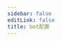 ```yaml
---
sidebar: false
editLink: false
title: bot配置
---
```

<template>
  <div id="setting">
    <h1>機器人設定</h1>
    <div class="custom-block alert warning" v-if="alert == 1">
      <p class="custom-block-title">未載入設定！</p>
      <p>建議透過 bot 的 <code>/s</code> 指令來開啟本頁面</p>
    </div>
    <div class="custom-block danger" v-else-if="alert == 2">
      <p class="custom-block-title">您的設定檔可能不是最新的（產生時間為 {{ new Date(bot_confiuration_time).toString().split(' (')[0] }})
      </p>
      <p>請傳送 <code>/s</code> 指令給 bot 以開啟本設定頁面。</p>
    </div>
    <blockquote>在進行設定之前，請先同意 bot 的隱私權政策。</blockquote>
    <div id="format">
      <h2>訊息格式設定</h2>
      <blockquote>
        在這裡可以自訂機器人回傳的訊息格式
        <br>
        請留意您自訂的文字格式字數，過長的訊息將無法傳送。
      </blockquote>
      <div id="template">
        <p style="text-align: center;">預設範本（點擊套用）</p>
        <div class="cards container">
          <div v-for="template in template_list" class="card container" @click="current_templates[mode]=template">
              <span v-html="format(template)"></span>
            </div>
        </div>
        <p style="text-align: center;">目前效果</p>
        <div id="customtemplate">
          <div class="card" style="margin: auto;">
            <div style="text-align: center;">
              <img src="../img/67953985_p0.jpg">
            </div>
            <span class="container" v-html="format(current_templates[mode])"></span>
          </div>
          <div style="text-align: center; margin-bottom: 10px;">
            <button @click="mode = 'message'">編輯一般範本</button>
            <button @click="mode = 'inline'">編輯 Inline 範本</button>
            <button @click="mode = 'mediagroup_message'">編輯媒體群組範本</button>
          </div>
          <div class="textareacard">
            <textarea v-model="current_templates[mode]"></textarea>
          </div>
          <div class="custom-block danger">
            <p>請注意 Telegram 的 MarkdownV2 範本引擎是<strong>嚴格驗證模式</strong>，您需要使用反斜線 <code>\</code> 對以下字元進行跳脫才能正常顯示：</p>
            <p>必須跳脫的字元有：<code>_ * [ ] ( ) ~ ` > # + - = | { } . !</code></p>
            <p>例如，以下文字：</p>
            <pre><code>_ * [ ] ( ) ~ ` > # + - = | { } . !</code></pre>
            <p>應跳脫為：</p>
            <pre><code>\_ \* \[ \] \( \) \~ \` \> \# \+ \- \= \| \{ \} \. \!</code></pre>
            <p>這樣，最終在 Telegram 中才能正常顯示。</p>
          </div>
          <details class="custom-block details">
            <summary>格式說明</summary>
            <p>
              Telegram 的 Markdown 僅支援以下這些：<br>
              ** __ []() ```<br>
              在自訂之前需要注意這些限制<br>
              需要顯示連結？<br>
              <code>[標題](連結)</code> 遵循 Markdown 格式即可。<br>
              其他的可以依照預設範本的範例進行修改即可<br><br>
              這裡均使用 %% 作為變數，其中變數前後都可以加入想要的文字，使用 | 即可加入。<br>
              範例: <code>%連結:|url|?233%</code> -> 連結: [https://www.pixiv.net/artworks/123?233](https://www.pixiv.net/artworks/123?233)<br>
              如果想顯示 | 符號，請在前面加上 \ 來跳脫即可<br>
              <code>%連結:\||url|\|?233%</code> -> 連結:\| [https://www.pixiv.net/artworks/123](https://www.pixiv.net/artworks/123)\|?233<br><br>
              <strong>目前已有的變數有：</strong>
            </p>
            <table>
              <thead>
                <tr>
                  <th>變數</th>
                  <th>說明</th>
                </tr>
              </thead>
              <tbody>
                <tr><td><code>%title%</code></td><td>作品標題</td></tr>
                <tr><td><code>%description%</code></td><td>作品描述</td></tr>
                <tr><td><code>%id%</code></td><td>作品 ID</td></tr>
                <tr><td><code>%url%</code></td><td>作品連結 [https://www.pixiv.net/artworks/:id](https://www.pixiv.net/artworks/:id)</td></tr>
                <tr><td><code>%tags%</code></td><td>作品標籤</td></tr>
                <tr><td><code>%AI%</code></td><td>是否為 AI 生成作品</td></tr>
                <tr><td><code>%NSFW%</code></td><td>是否為 NSFW 作品</td></tr>
                <tr><td><code>%author_id%</code></td><td>作者 ID</td></tr>
                <tr><td><code>%author_url%</code></td><td>作者連結</td></tr>
                <tr><td><code>%author_name%</code></td><td>作者名稱</td></tr>
                <tr><td><code>%p%</code></td><td>多頁作品顯示目前頁數，格式為 目前頁數/總頁數，例如 1/2</td></tr>
                <tr><td><code>%mid%</code></td><td>供 +sc 模式專用變數</td></tr>
              </tbody>
            </table>
          </details>
        </div>
      </div>
    </div>
    <div id="save">
      <a target="_tshare" :href="'tg://msg_url?url=' + encodeURIComponent(raw_config)">儲存變更</a>
      <p>為了匿名以及靜態化頁面，儲存變更需要您複製指令傳送給 bot。如果上方的按鈕無法跳轉至 Telegram 並傳送訊息給 Pixiv_bot，請手動複製以下文字並貼上給 bot</p>
      <div class="textareacard">
        <textarea v-model="raw_config" readonly style="resize: none;"></textarea>
      </div>
      <p>除錯用</p>
      <div class="textareacard">
        <textarea v-model="json_config" readonly style="resize: none;"></textarea>
      </div>
    </div>
  </div>
</template>

<script>
  const default_template_list = {
        message: '%\\#NSFW |NSFW%%\\#AI |AI%[%title%](%url%) / [%author_name%](%author_url%)% |p%'
            + '%\n|tags%'
            + '%\n>|description%',
        // single caption
        mediagroup_message: '[%mid| %%title%% |p%](%url%)'
            + '%\n|tags%',
        inline: '%\\#NSFW |NSFW%%\\#AI |AI%[%title%](%url%) / [%author_name%](%author_url%)% |p%'
            + '%\n|tags%'
            + '%\n>|description%'
  }
  let md = new require('markdown-it')()
  export default {
    data: () => ({
      alert: 0,
      bot_confiuration_time: 0,
      template_list: [
        '%\\#NSFW |NSFW%%\\#AI |AI%%title% \\| %author_name% \\#pixiv [%url%](%url%) %p%%\n|tags%%\n|description%',
        '%\\#NSFW |NSFW%%\\#AI |AI%[%title%](%url%) / [%author_name%](%author_url%)% |p%%\n|tags%%\n|description%',
        '%\\#NSFW |NSFW%%\\#AI |AI%[%title%](%url%) / %id\=|id% / [%author_name%](%author_url%) %p%%\n|tags%%\n|description%',
        '%\\#NSFW |NSFW%%\\#AI |AI%%title% \\| %author_name% \\#pixiv [%url%](%url%) %p%%\n|tags%%\n>**|description%',
        '%\\#NSFW |NSFW%%\\#AI |AI%[%title%](%url%) / [%author_name%](%author_url%)% |p%%\n|tags%%\n>**|description%',
        '%\\#NSFW |NSFW%%\\#AI |AI%[%title%](%url%) / %id\=|id% / [%author_name%](%author_url%) %p%%\n|tags%%\n**>|description%'
      ],
      mode: 'message',
      current_templates: {...default_template_list},
      json_config: '',
      raw_config: ''
    }),
    methods: {
      format(template = false, mode = 'message') {
        const content = format({ "ai": true, description: "description line1 \ndescription line2", "original_urls": [1, 2, 3, 4], "id": "67953985", "title": "XX:Me", "author_name": "rumikuu", "author_id": "3654183", "inline": [], "tags": ["DARLINGintheFRANXX", "ゼロツー", "ココロ", "ミク", "イクノ", "xx:me", "トリカゴ"], "nsfw": true }, {
          remove_caption: false,
          telegraph: false,
          tags: true,
          description: true,
          show_id: true,
          c_show_id: true,
          setting: {
            format: {
              message: template,
              inline: template
            }
          }
        }, 'message', 1,1).replaceAll('\n', '  \n')
        console.log(content)
        return md.render(content)
      },
      save() {
        let d = {
          format: {
            message: this.current_templates.message,
            inline: this.current_templates.inline,
            mediagroup_message: this.current_templates.mediagroup_message
          },
          time: this.bot_confiuration_time
        }
        this.json_config = JSON.stringify(d)
        this.raw_config = encodeUnicode(this.json_config)
        sessionStorage.s = this.raw_config
      }
    },
    watch: {
      ['current_templates.message']: function () {
        this.save()
      },
      ['current_templates.inline']: function () {
        this.save()
      },
      ['current_templates.mediagroup_message']: function () {
        this.save()
      }
    },
    mounted() {
      // load configure from hash
      let hash = location.hash.substr(1)
      if (sessionStorage.s && (!hash || hash.length < 10)) {
        hash = sessionStorage.s
      }
      try {
        location.hash = '#'
        let setting = {}
        if (setting = JSON.parse(decodeUnicode(hash))) {
          // this.current_template = setting.format.message
          this.current_templates.message = setting.format.message
          this.current_templates.message = setting.format.inline
          this.current_templates.mediagroup_message = setting.format.mediagroup_message
          this.bot_confiuration_time = setting.time
          if (+new Date() - setting.time > 120000 && setting.time !== undefined && setting.time !== 0) { // time - bot generate time > 120s
            this.alert = 2
          }
        }
      } catch (error) {
        this.alert = 1
        console.warn(error, hash)
      }
    }
  }
function format(td,flag,mode='message',p,mid){let template='';let result='';if(flag.remove_caption){return ''}if(flag.telegraph){if(p==0){template=df.format.telegraph;mode='telegraph'}}else if(!flag.setting.format[mode]){template=df.format[mode];if(!template){template=df.format.message}}else{template=flag.setting.format[mode]}template=template.replaceAll('\\|','\uff69');let replace_list={title:td.title.trim(),url:`https://www.pixiv.net/artworks/${td.id }`,NSFW:td.nsfw,AI:td.ai,author_id:td.author_id,author_url:`https://www.pixiv.net/users/${td.author_id }`,author_name:td.author_name.trim()};if(td){if(flag.show_id){replace_list.id=td.id}if(flag.description){replace_list.description=td.description}if(td.imgs_&&td.imgs_.size&&td.imgs_.size.length>1&&p!==-1){replace_list.p=`${(p+1)}/${td.imgs_.size.length }`}else{replace_list.p=false}if(flag.tags&&td.tags.length>0){replace_list.tags='#'+td.tags.join(' #')}if(flag.single_caption){replace_list.mid=mid}}let i=0;const len=template.length;const key_list=Object.keys(replace_list);while(i<len){const percent_index=template.indexOf('%',i);if(percent_index===-1){result+=template.substring(i);break}result+=template.substring(i,percent_index);const endpercent_index=template.indexOf('%',percent_index+1);if(endpercent_index===-1){result+='%';i=percent_index+1;continue}const placeholderContent=template.substring(percent_index+1,endpercent_index);let replacement='';const s=placeholderContent.split('|');let prefix='';let key='';let suffix='';if(key_list.includes(s[0])){key=s[0];if(s[1]){suffix=s[1]}}else if(key_list.includes(s[1])){prefix=s[0];key=s[1];if(s[2]){suffix=s[2]}}else{i=endpercent_index+1;continue}let dataValue=replace_list[key];if(typeof dataValue==='boolean'){if(dataValue){replacement=prefix+suffix}}else if(dataValue!==undefined){if(prefix.endsWith('\n>')){replacement=prefix+escape_markdownV2(dataValue).split('\n').map((line, i) =>(i===0?'':'>')+line).join('\n')+suffix}else{replacement=prefix+escape_markdownV2(dataValue)+suffix}}result+=replacement;i=endpercent_index+1}return result.replaceAll('\uff69','\|')}
function escape_markdownV2(str){if(typeof str!=='string'){if(!str){return ''}str=String(str)}const markdown_escape_regex=/([_*\[\]()~`>#+\-=|{}.!])/g;return str.replace(markdown_escape_regex,'\\$1')}
function decodeUnicode(str) { return decodeURIComponent(atob(str).split('').map(function (c) { return '%' + ('00' + c.charCodeAt(0).toString(16)).slice(-2) }).join('')) }
function encodeUnicode(str) { return btoa(encodeURIComponent(str).replace(/%([0-9A-F]{2})/g, function toSolidBytes(match, p1) { return String.fromCharCode('0x' + p1) })) }
</script>
<style>
  p {
    overflow: hidden;
  }
</style>